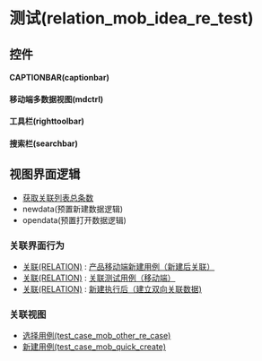 # 测试(relation_mob_idea_re_test)  <!-- {docsify-ignore-all} -->



## 控件
#### CAPTIONBAR(captionbar)
#### 移动端多数据视图(mdctrl)
#### 工具栏(righttoolbar)
#### 搜索栏(searchbar)

## 视图界面逻辑
  * [获取关联列表总条数](module/Base/relation/uilogic/get_list_total)
  * newdata(预置新建数据逻辑)
  * opendata(预置打开数据逻辑)


### 关联界面行为
  * [关联(RELATION)](module/Base/relation) : [产品移动端新建用例（新建后关联）](module/Base/relation#界面行为)
  * [关联(RELATION)](module/Base/relation) : [关联测试用例（移动端）](module/Base/relation#界面行为)
  * [关联(RELATION)](module/Base/relation) : [新建执行后（建立双向关联数据)](module/Base/relation#界面行为)

### 关联视图
  * [选择用例(test_case_mob_other_re_case)](app/view/test_case_mob_other_re_case)
  * [新建用例(test_case_mob_quick_create)](app/view/test_case_mob_quick_create)

<script>
 const { createApp } = Vue
  createApp({
    data() {
      return {

      }
    }
  }).use(ElementPlus).mount('#app')
</script>